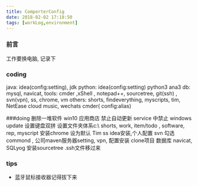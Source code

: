 ```yaml
---
title: ComperterConfig
date: 2018-02-02 17:18:50
tags: [workLog,environment]
---
```

### 前言
工作要换电脑, 记录下
### coding
java: idea(config:setting), jdk
python: idea(config:setting) python3 ana3
db: mysql, navicat, 
tools: cmder ,xShell , notepad++, sourcetree, git(ssh) , svn(vpn), ss, chrome, vm
others: shorts, findeverything, myscripts, tim, NetEase cloud music, wechats
cmder( config:alias)

###doing
删除一堆软件
win10 应用商店 禁止自动更新
service 中禁止 windows update
设置键盘双拼
设置文件夹体系c:\  shorts, work, item/todo   , software, rep, myscript
安装chrome 设为默认
Tim
ss
idea安装,个人配置 svn 勾选commond , 公司maven服务器setting,
vpn, 配置安装
clone项目
数据库 navicat, SQLyog
安装sourcetree .ssh文件移过来
### tips 
* 蓝牙鼠标接收器记得拔下来